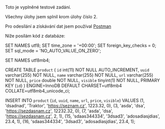 Toto je vyplněné testové zadání.

Všechny úlohy jsem splnil krom úlohy číslo 2.

Pro odesílání a získávání dat jsem používal <a href="https://web.postman.co">Postman</a>

Níže posílám kód z databáze:

SET NAMES utf8;
SET time_zone = '+00:00';
SET foreign_key_checks = 0;
SET sql_mode = 'NO_AUTO_VALUE_ON_ZERO';

SET NAMES utf8mb4;

CREATE TABLE `product` (
  `id` int(11) NOT NULL AUTO_INCREMENT,
  `uuid` varchar(255) NOT NULL,
  `name` varchar(255) NOT NULL,
  `url` varchar(255) NOT NULL,
  `price` double NOT NULL,
  `visible` tinyint(1) NOT NULL,
  PRIMARY KEY (`id`)
) ENGINE=InnoDB DEFAULT CHARSET=utf8mb4 COLLATE=utf8mb4_unicode_ci;

INSERT INTO `product` (`id`, `uuid`, `name`, `url`, `price`, `visible`) VALUES
(1,	'dsadnad',	'Traktor',	'https://seznam.cz',	1223.32,	0),
(3,	'asda',	'dsa',	'https://sezdasnam.cz',	12232.32,	0),
(7,	'asda',	'dsa',	'https://sezdasnam.cz',	2,	1),
(15,	'sdaas344334',	'3dsad3',	'adosadiasjdias',	23.4,	1),
(16,	'sdaas344334',	'3dsad3',	'adosadiasjdias',	23.4,	1);
